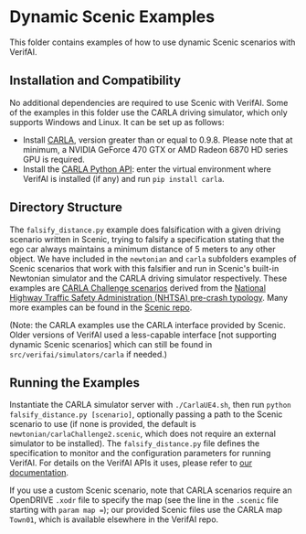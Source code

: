 # Dynamic Scenic Examples

This folder contains examples of how to use dynamic Scenic scenarios with VerifAI.

## Installation and Compatibility

No additional dependencies are required to use Scenic with VerifAI.
Some of the examples in this folder use the CARLA driving simulator, which only supports Windows and Linux.
It can be set up as follows:

* Install [CARLA](https://carla.readthedocs.io/en/latest/start_quickstart/), version greater than or equal to 0.9.8. Please note that at minimum, a NVIDIA GeForce 470 GTX or AMD Radeon 6870 HD series GPU is required.
* Install the [CARLA Python API](https://carla.readthedocs.io/en/latest/start_quickstart/#install-client-library): enter the virtual environment where VerifAI is installed (if any) and run `pip install carla`.

## Directory Structure

The `falsify_distance.py` example does falsification with a given driving scenario written in Scenic, trying to falsify a specification stating that the ego car always maintains a minimum distance of 5 meters to any other object.
We have included in the `newtonian` and `carla` subfolders examples of Scenic scenarios that work with this falsifier and run in Scenic's built-in Newtonian simulator and the CARLA driving simulator respectively.
These examples are [CARLA Challenge scenarios](https://web.archive.org/web/20221219223342/https://carlachallenge.org/challenge/nhtsa/) derived from the [National Highway Traffic Safety Administration (NHTSA) pre-crash typology](https://www.nhtsa.gov/sites/nhtsa.gov/files/pre-crash_scenario_typology-final_pdf_version_5-2-07.pdf/>).
Many more examples can be found in the [Scenic repo](https://github.com/BerkeleyLearnVerify/Scenic/tree/master/examples).

(Note: the CARLA examples use the CARLA interface provided by Scenic.
Older versions of VerifAI used a less-capable interface [not supporting dynamic Scenic scenarios] which can still be found in `src/verifai/simulators/carla` if needed.)

## Running the Examples

Instantiate the CARLA simulator server with `./CarlaUE4.sh`, then run `python falsify_distance.py [scenario]`, optionally passing a path to the Scenic scenario to use (if none is provided, the default is `newtonian/carlaChallenge2.scenic`, which does not require an external simulator to be installed).
The `falsify_distance.py` file defines the specification to monitor and the configuration parameters for running VerifAI.
For details on the VerifAI APIs it uses, please refer to [our documentation](https://verifai.readthedocs.io/en/latest/basic_usage.html).

If you use a custom Scenic scenario, note that CARLA scenarios require an OpenDRIVE `.xodr` file to specify the map (see the line in the `.scenic` file starting with `param map =`); our provided Scenic files use the CARLA map `Town01`, which is available elsewhere in the VerifAI repo.
